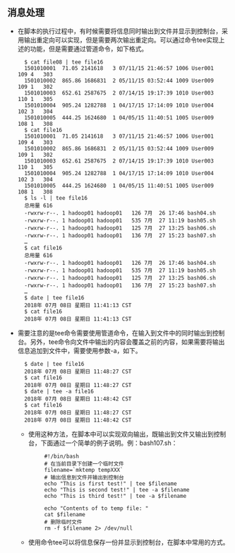 ## 消息处理

* 在脚本的执行过程中，有时候需要将信息同时输出到文件并显示到控制台，采用输出重定向可以实现，但是需要两次输出重定向。可以通过命令tee实现上述的功能，但是需要通过管道命令，如下格式。

        $ cat file08 | tee file16
        1501010001	71.05 2141618	3 07/11/15 21:46:57 1006 User001	109	4	303
        1501010002	865.86 1686831	2 05/11/15 03:52:44 1009 User009	109	1	302
        1501010003	652.61 2587675	2 07/14/15 19:17:39 1010 User003	110	1	305
        1501010004	905.24 1282788	1 04/17/15 17:14:09 1010 User004	102	3	304
        1501010005	444.25 1624680	1 04/05/15 11:40:51 1005 User009	108	1	308
        $ cat file16
        1501010001	71.05 2141618	3 07/11/15 21:46:57 1006 User001	109	4	303
        1501010002	865.86 1686831	2 05/11/15 03:52:44 1009 User009	109	1	302
        1501010003	652.61 2587675	2 07/14/15 19:17:39 1010 User003	110	1	305
        1501010004	905.24 1282788	1 04/17/15 17:14:09 1010 User004	102	3	304
        1501010005	444.25 1624680	1 04/05/15 11:40:51 1005 User009	108	1	308
        $ ls -l | tee file16
        总用量 616
        -rwxrw-r--. 1 hadoop01 hadoop01   126 7月  26 17:46 bash04.sh
        -rwxrw-r--. 1 hadoop01 hadoop01   535 7月  27 11:19 bash05.sh
        -rwxrw-r--. 1 hadoop01 hadoop01   125 7月  27 13:25 bash06.sh
        -rwxrw-r--. 1 hadoop01 hadoop01   136 7月  27 15:23 bash07.sh
        …
        $ cat file16
        总用量 616
        -rwxrw-r--. 1 hadoop01 hadoop01   126 7月  26 17:46 bash04.sh
        -rwxrw-r--. 1 hadoop01 hadoop01   535 7月  27 11:19 bash05.sh
        -rwxrw-r--. 1 hadoop01 hadoop01   125 7月  27 13:25 bash06.sh
        -rwxrw-r--. 1 hadoop01 hadoop01   136 7月  27 15:23 bash07.sh
        …
        $ date | tee file16
        2018年 07月 08日 星期日 11:41:13 CST
        $ cat file16
        2018年 07月 08日 星期日 11:41:13 CST

* 需要注意的是tee命令需要使用管道命令，在输入到文件中的同时输出到控制台。另外，tee命令向文件中输出的内容会覆盖之前的内容，如果需要将输出信息追加到文件中，需要使用参数-a，如下。

        $ date | tee file16
        2018年 07月 08日 星期日 11:48:27 CST
        $ cat file16
        2018年 07月 08日 星期日 11:48:27 CST
        $ date | tee -a file16
        2018年 07月 08日 星期日 11:48:42 CST
        $ cat file16
        2018年 07月 08日 星期日 11:48:27 CST
        2018年 07月 08日 星期日 11:48:42 CST
   
   * 使用这种方法，在脚本中可以实现双向输出，既输出到文件又输出到控制台，下面通过一个简单的例子说明。例：bash107.sh：

              #!/bin/bash
              # 在当前目录下创建一个临时文件
              filename=`mktemp tempXXX`
              # 输出信息到文件并输出到控制台
              echo "This is first test!" | tee $filename
              echo "This is second test!" | tee -a $filename
              echo "This is third test!" | tee -a $filename

              echo "Contents of to temp file: "
              cat $filename
              # 删除临时文件
              rm -f $filename 2> /dev/null

    * 使用命令tee可以将信息保存一份并显示到控制台，在脚本中常用的方式。

